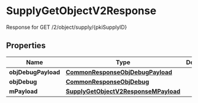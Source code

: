 

# SupplyGetObjectV2Response

Response for GET /2/object/supply/{pkiSupplyID}

## Properties

| Name | Type | Description | Notes |
|------------ | ------------- | ------------- | -------------|
|**objDebugPayload** | [**CommonResponseObjDebugPayload**](CommonResponseObjDebugPayload.md) |  |  |
|**objDebug** | [**CommonResponseObjDebug**](CommonResponseObjDebug.md) |  |  [optional] |
|**mPayload** | [**SupplyGetObjectV2ResponseMPayload**](SupplyGetObjectV2ResponseMPayload.md) |  |  |



